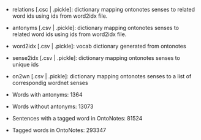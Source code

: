 *  relations [.csc | .pickle]: dictionary mapping ontonotes senses to related word ids using ids from word2idx file. 
*  antonyms [.csv | .pickle]: dictionary mapping ontonotes senses to related word ids using ids from word2idx file.
*  word2idx [.csv | .pickle]: vocab dictionary generated from ontonotes
*  sense2idx [.csv | .pickle]: dictionary mapping ontonotes senses to unique ids
*  on2wn [.csv | .pickle]: dictionary mapping ontonotes senses to a list of correspondig wordnet senses

*  Words with antonyms: 1364
*  Words without antonyms: 13073
*  Sentences with a tagged word in OntoNotes: 81524
*  Tagged words in OntoNotes: 293347